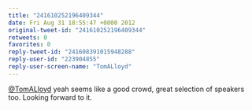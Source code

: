 ```yaml
---
title: "241610252196409344"
date: Fri Aug 31 18:55:47 +0000 2012
original-tweet-id: "241610252196409344"
retweets: 0
favorites: 0
reply-tweet-id: "241608391015948288"
reply-user-id: "223904855"
reply-user-screen-name: "TomALloyd"
---
```

<a href="https://twitter.com/TomALloyd">@TomALloyd</a> yeah seems like a good crowd, great selection of speakers too. Looking forward to it.
